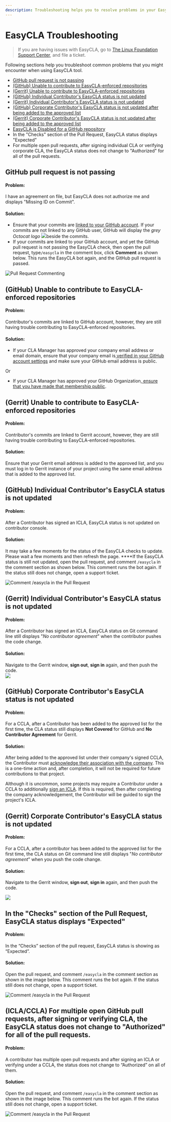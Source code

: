 ```yaml
---
description: Troubleshooting helps you to resolve problems in your EasyCLA implementation.
---
```


# EasyCLA Troubleshooting

> If you are having issues with EasyCLA, go to [The Linux Foundation Support Center](https://jira.linuxfoundation.org/plugins/servlet/theme/portal/4/create/143), and file a ticket.

Following sections help you troubleshoot common problems that you might encounter when using EasyCLA tool.

* [GitHub pull request is not passing](./#github-pull-request-is-not-passing)
* [\(GitHub\) Unable to contribute to EasyCLA-enforced repositories](./#github-unable-to-contribute-to-easycla-enforced-repositories)
* [\(Gerrit\) Unable to contribute to EasyCLA-enforced repositories](./#gerrit-unable-to-contribute-to-easycla-enforced-repositories)
* [\(GitHub\) Individual Contributor's EasyCLA status is not updated](./#github-individual-contributors-easycla-status-is-not-updated)
* [\(Gerrit\) Individual Contributor's EasyCLA status is not updated](./#github-individual-contributors-easycla-status-is-not-updated)
* [\(GitHub\) Corporate Contributor's EasyCLA status is not updated after being added to the approved list](./#github-corporate-contributors-easycla-status-is-not-updated)
* [\(Gerrit\) Corporate Contributor's EasyCLA status is not updated after being added to the approved list](./#gerrit-corporate-contributors-easycla-status-is-not-updated)
* ​[EasyCLA is Disabled for a GitHub repository](easycla-is-disabled.md)
* In the "Checks" section of the Pull Request, EasyCLA status displays "Expected"​
* For multiple open pull requests, after signing individual CLA or verifying corporate CLA, the EasyCLA status does not change to "Authorized" for all of the pull requests.

## GitHub pull request is not passing

#### Problem:

I have an agreement on file, but EasyCLA does not authorize me and displays "Missing ID on Commit".

#### Solution:

* Ensure that your commits are [linked to your GitHub account](https://docs.github.com/en/github/committing-changes-to-your-project/why-are-my-commits-linked-to-the-wrong-user#commits-are-not-linked-to-any-user). If your commits are not linked to any GitHub user, GitHub will display the _grey Octocat logo_ ![](../../../.gitbook/assets/grey-colored-octobat.png)beside the commits. 
* If your commits are linked to your GitHub account, and yet the GitHub pull request is not passing the EasyCLA check, then open the pull request, type`/easycla` in the comment box, click **Comment** as shown below. This runs the EasyCLA bot again, and the GitHub pull request is passed.

![Pull Request Commenting](../../../.gitbook/assets/pull-request-commenting.png)

## \(GitHub\) Unable to contribute to EasyCLA-enforced repositories

#### Problem:

Contributor's commits are linked to GitHub account, however, they are still having trouble contributing to EasyCLA-enforced repositories.

#### Solution:

* If your CLA Manager has approved your company email address or email domain, ensure that your company email is[ verified in your GitHub account settings](https://docs.github.com/en/github/getting-started-with-github/verifying-your-email-address) and make sure your GitHub email address is public.

Or

* If your CLA Manager has approved your GitHub Organization,[ ensure that you have made that membership public](https://docs.github.com/en/github/setting-up-and-managing-your-github-user-account/publicizing-or-hiding-organization-membership).

## \(Gerrit\) Unable to contribute to EasyCLA-enforced repositories

#### Problem:

Contributor's commits are linked to Gerrit account, however, they are still having trouble contributing to EasyCLA-enforced repositories.

#### Solution:

Ensure that your Gerrit email address is added to the approved list, and you must log in to Gerrit instance of your project using the same email address that is added to the approved list.

## \(GitHub\) Individual Contributor's EasyCLA status is not updated

#### Problem:

After a Contributor has signed an ICLA, EasyCLA status is not updated on contributor console.

#### Solution:

It may take a few moments for the status of the EasyCLA checks to update. Please wait a few moments and then refresh the page. ****If the EasyCLA status is still not updated, open the pull request, and comment `/easycla` in the comment section as shown below. This comment runs the bot again. If the status still does not change, open a support ticket.

![Comment /easycla in the Pull Request](../../../.gitbook/assets/pull-request-commenting.png)

## \(Gerrit\) Individual Contributor's EasyCLA status is not updated

#### Problem:

After a Contributor has signed an ICLA, EasyCLA status on Git command line still displays "_No contributor agreement_" when the contributor pushes the code change.

#### Solution:

Navigate to the Gerrit window, **sign out**, **sign in** again, and then push the code.  
![](../../../.gitbook/assets/signout-gerrit.png) 

## \(GitHub\) Corporate Contributor's EasyCLA status is not updated

#### Problem:

For a CCLA, after a Contributor has been added to the approved list for the first time, the CLA status still displays **Not Covered** for GitHub and **No Contributor Agreement** for Gerrit.

#### Solution:

After being added to the approved list under their company's signed CCLA, the Contributor must [acknowledge their association with the company](../../contributors/corporate-contributor.md#acknowledge-company-contribution). This is a one-time action and, after completion, it will not be required for future contributions to that project.

Although it is uncommon, some projects may require a Contributor under a CCLA to additionally [sign an ICLA](../../contributors/corporate-contributor.md#if-you-are-asked-to-sign-icla). If this is required, then after completing the company acknowledgement, the Contributor will be guided to sign the project's ICLA.

## \(Gerrit\) Corporate Contributor's EasyCLA status is not updated

#### Problem:

For a CCLA, after a contributor has been added to the approved list for the first time, the CLA status on Git command line still displays "_No contributor agreement_" when you push the code change.

#### Solution:

Navigate to the Gerrit window, **sign out**, **sign in** again, and then push the code.

![](../../../.gitbook/assets/signout-gerrit.png)

## In the "Checks" section of the Pull Request, EasyCLA status displays "Expected"​

#### **Problem:**

In the “Checks” section of the pull request, EasyCLA status is showing as “Expected”. 

#### **Solution:**

Open the pull request, and comment `/easycla` in the comment section as shown in the image below. This comment runs the bot again. If the status still does not change, open a support ticket.

![Comment /easycla in the Pull Request](../../../.gitbook/assets/pull-request-commenting.png)

## \(ICLA/CCLA\) For multiple open GitHub pull requests, after signing or verifying CLA, the EasyCLA status does not change to "Authorized" for all of the pull requests.

#### **Problem:**

A contributor has multiple open pull requests and after signing an ICLA or verifying under a CCLA, the status does not change to “Authorized” on all of them.

#### **Solution:**

Open the pull request, and comment `/easycla` in the comment section as shown in the image below. This comment runs the bot again. If the status still does not change, open a support ticket.

![Comment /easycla in the Pull Request](../../../.gitbook/assets/pull-request-commenting.png)

  


